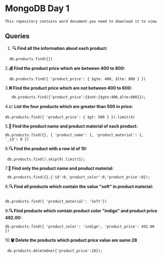 # MongoDB Day 1

`This repository contains word document.you need to download it to view`

## Queries

1. **🔍 Find all the information about each product:**
 ```
   db.products.find({})
  ```
2.**💰 Find the product price which are between 400 to 800:**
```
  db.products.find({ 'product_price': { $gte: 400, $lte: 800 } })
 ```
3.**❌ Find the product price which are not between 400 to 600:**
```
   db.products.find({‘product_price’:{$not:{$gte:400,$lte:600}});
```

4.**📈 List the four products which are greater than 500 in price:**

   ```
   db.products.find({ 'product_price': { $gt: 500 } }).limit(4)
   ```
5.**📝 Find the product name and product material of each product:**
  ```
  db.products.find({}, { 'product_name': 1, 'product_material': 1, '_id': 0 })
  ```
6.**🔍 Find the product with a row id of 10:**
  ```
   db.products.find().skip(9).limit(1);
  ```
7.**📝 Find only the product name and product material:**
```
 db.products.find({},{'id':0,'product_color':0,'product_price':0});
```

8.**🔍 Find all products which contain the value "soft" in product material:**
```

db.products.find({ 'product_material': 'Soft'})
```

9.**🔍 Find products which contain product color "indigo" and product price 492.00:**

```
db.products.find({ 'product_color': 'indigo', 'product_price': 492.00 })
```
10.**🗑️ Delete the products which product price value are same:28**
```
 db.products.deleteOne({'product_price':28});

```



